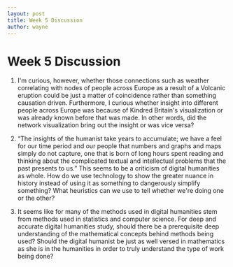 ```yaml
---
layout: post
title: Week 5 Discussion
author: wayne
---
```


# Week 5 Discussion

1. I'm curious, however, whether those connections such as weather correlating with nodes of people across Europe as a result of a Volcanic eruption could be just a matter of coincidence rather than something causation driven. Furthermore, I curious whether  insight into different people across Europe was because of Kindred Britain's visualization or was already known before that was made. In other words, did the network visualization bring out the insight or was vice versa?

2. “The insights of the humanist take years to accumulate; we have a feel for our time period and our people that numbers and graphs and maps simply do not capture, one that is born of long hours spent reading and thinking about the complicated textual and intellectual problems that the past presents to us.” This seems to be a criticism of digital humanities as whole. How do we use technology to show the greater nuance in history instead of using it as something to dangerously simplify something? What heuristics can we use to tell whether we're doing one or the other?

3. It seems like for many of the methods used in digital humanities stem from methods used in statistics and computer science. For deep and accurate digital humanities study, should there be a prerequisite  deep understanding of the mathematical concepts behind methods being used? Should the digital humanist be just as well versed in mathematics as she is in the humanities in order to truly understand the type of work being done?
